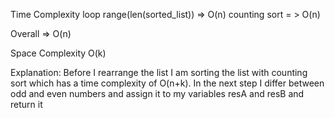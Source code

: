 Time Complexity
loop range(len(sorted_list)) => O(n)
counting sort = > O(n)


Overall => O(n)

Space Complexity
O(k)

Explanation:
Before I rearrange the list I am sorting the list with counting sort which has a time complexity of O(n+k).
In the next step I differ between odd and even numbers and assign it to my variables resA and resB and return it

